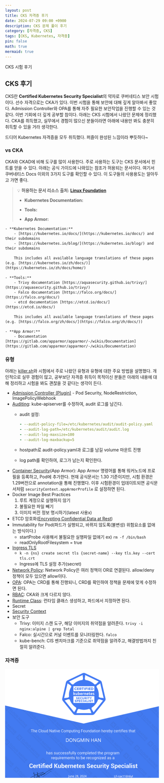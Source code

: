 ```yaml
---
layout: post
title: CKS 자격증 후기
date: 2024-07-29 09:00 +0900 
description: CKS 문제 풀이 후기
category: [자격증, CKS] 
tags: [CKS, Kubernetes, 자격증] 
pin: false
math: true
mermaid: true
---
```

CKS 시험 후기
<!--more-->


## CKS 후기


CKS란 **Certified Kubernetes Security Specialist**의 약자로 쿠버네티스 보안 시험이다. 선수 자격으로는 CKA가 있다. 이번 시험을 통해 보안에 대해 깊게 알아봐서 좋았다. Admission Controller와 OPA를 통해 자주 필요한 보안작업을 진행할 수 있는 것 같다. 이번 기회에 더 깊게 공부할 참이다. 아래는 CKS 시험에서 나왔던 문제에 정리했다. CKA를 취득했고, 실무에서 경험이 많으신 분들이라면 아래에 내용만 봐도 충분히 취득할 수 있을 거라 생각한다.


드디어 Kubernetes 자격증을 모두 취득했다. 퍼즐이 완성된 느낌이라 뿌듯하다~


### vs CKA


CKA와 CKAD에 비해 도구를 많이 사용한다. 주로 사용하는 도구는 CKS 문서에서 힌트를 얻을 수 있다. 아래는 공식 가이드에 나와있는 참조가 허용되는 문서이다. 여기서 쿠버네티스 Docs 이외의 3가지 도구를 확인할 수 있다. 이 도구들의 사용용도는 알아두고 가면 좋다. 


> 💡 **허용하는 문서 리소스 출처:** [**Linux Foundation**](https://docs.linuxfoundation.org/tc-docs/certification/certification-resources-allowed#certified-kubernetes-security-specialist-cks)  
> - **Kubernetes Documentation:**  
>   
> - **Tools:**  
>   
> - **App Armor:**

	- **Kubernetes Documentation:**
		- [https://kubernetes.io/docs/](https://kubernetes.io/docs/) and their subdomains
		- [https://kubernetes.io/blog/](https://kubernetes.io/blog/) and their subdomains

		This includes all available language translations of these pages (e.g. [https://kubernetes.io/zh/docs/)](https://kubernetes.io/zh/docs/home/)

	- **Tools:**
		- Trivy documentation [https://aquasecurity.github.io/trivy/](https://aquasecurity.github.io/trivy/)
		- Falco documentation [https://falco.org/docs/](https://falco.org/docs/)
		- etcd documentation [https://etcd.io/docs/](https://etcd.io/docs/)

		This includes all available language translations of these pages (e.g. [https://falco.org/zh/docs/](https://falco.org/zh/docs/))

	- **App Armor:**
		- Documentation [https://gitlab.com/apparmor/apparmor/-/wikis/Documentation](https://gitlab.com/apparmor/apparmor/-/wikis/Documentation)

### 유형


아래는 [killer.sh](http://killer.sh/)와 시험에서 주로 나왔던 유형과 유형에 대한 주요 방법을 설명했다. 개인적으로 실무 경험이 많고, 공부보단 자격증 취득이 목적이신 분들은 아래의 내용에 대해 정리하고 시험을 봐도 괜찮을 것 같다는 생각이 든다.

- [Admission Controller (Plugin)](https://kubernetes.io/docs/reference/access-authn-authz/admission-controllers/#imagepolicywebhook) - Pod Security, NodeRestriction, ImagePolicyWebhook
- [Auditing](https://kubernetes.io/docs/tasks/debug/debug-cluster/audit/): kube-apiserver를 수정하여, audit 로그를 남긴다.
	- audit 설정:

		```yaml
		- --audit-policy-file=/etc/kubernetes/audit/audit-policy.yaml
		- --audit-log-path=/etc/kubernetes/audit/audit.log
		- --audit-log-maxsize=100
		- --audit-log-maxbackup=5 
		```

	- hostpath로 audit-policy.yaml과 로그를 남길 volume 마운트 진행
	- log path를 확인하여, 로그가 남는지 확인한다.
- [Container Security](https://kubernetes.io/docs/tutorials/security/apparmor/)(App Armor): App Armor 명령어를 통해 워커노드에 프로필을 등록하고, Pod에 추가한다. 현재 공식문서는 1.30 기준이지만, 시험 환경은 1.29버전으로 annotation을 통해 진행했다. 이후 시험환경이 업데이트되면 공식문서처럼 `securityContext.appArmorProfile` 로 설정하면 된다.
- Docker Image Best Practices
	1. 루트 계정으로 실행하지 않기
	2. 불필요한 파일 빼기
	3. 이미지 버전 정보 명시하기(latest 사용x)
- ETCD 암호화([Encrypting Confidential Data at Rest](https://kubernetes.io/docs/tasks/administer-cluster/encrypt-data/))
- Immutability for Pod(파드가 실행되고, 바뀌지 않도록(불변성) 위험요소를 없애는 방식이다.)
	- startProbe 사용해서 불필요한 실행파일 없애기 ex) `rm -f /bin/bash`
	- readOnlyRootFilesystem = true
- [Ingress TLS](https://kubernetes.io/ko/docs/concepts/services-networking/ingress/#tls)
	- `k -n {ns} create secret tls {secret-name} --key tls.key --cert tls.crt`
	- Ingress에 TLS 설정 추가(secret)
- [Network Policy](https://kubernetes.io/docs/concepts/services-networking/network-policies/): Network Policy은 여러 정책이 OR로 연결된다. allow/deny 정책이 모두 있으면 allow이다.
- [OPA](https://kubernetes.io/blog/2019/08/06/opa-gatekeeper-policy-and-governance-for-kubernetes/): OPA는 CRD를 통해 진행되니, CRD를 확인하여 정책을 문제에 맞게 수정하면 된다.
- [RBAC](https://kubernetes.io/docs/reference/access-authn-authz/rbac/): CKA와 크게 다르지 않다.
- [Runtime Class](https://kubernetes.io/docs/concepts/containers/runtime-class/): 런타임 클래스 생성하고, 파드에서 지정하면 된다.
- Secret
- [Security Context](https://kubernetes.io/docs/tasks/configure-pod-container/security-context/)
- 보안 도구
	- Trivy: 이미지 스캔 도구, 해당 이미지의 취약점을 알려준다. `trivy -i nginx:alpine | grep Total`
	- Falco: 실시간으로 커널 이벤트를 모니터링한다. `falco`
	- kube-bench: CIS 벤치마크를 기준으로 취약점을 알려주고, 해결방법까지 친절히 알려준다.

### 자격증


![Untitled.png](/assets/img/post/CKS%20후기/1.png)

